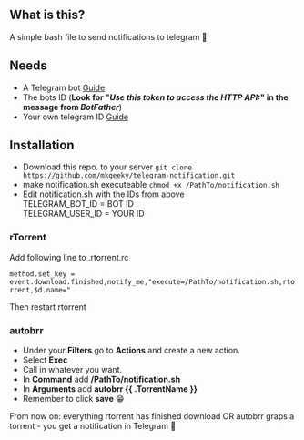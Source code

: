 ## What is this?

A simple bash file to send notifications to telegram :muscle:

## Needs

- A Telegram bot [Guide](https://core.telegram.org/bots#3-how-do-i-create-a-bot)
- The bots ID (**Look for "_Use this token to access the HTTP API:_" in the message from _BotFather_**)
- Your own telegram ID [Guide](https://www.alphr.com/telegram-find-user-id/)

## Installation

* Download this repo. to your server
`git clone https://github.com/mkgeeky/telegram-notification.git`
* make notification.sh executeable
`chmod +x /PathTo/notification.sh`
* Edit notification.sh with the IDs from above
<br>TELEGRAM_BOT_ID = BOT ID
<br>TELEGRAM_USER_ID = YOUR ID

### rTorrent
Add following line to .rtorrent.rc

`method.set_key = event.download.finished,notify_me,"execute=/PathTo/notification.sh,rtorrent,$d.name="`

Then restart rtorrent

### autobrr
* Under your **Filters** go to **Actions** and create a new action.
* Select **Exec**
* Call in whatever you want.
* In **Command** add **/PathTo/notification.sh**
* In **Arguments** add **autobrr {{ .TorrentName }}**
* Remember to click **save** :grin:

From now on: everything rtorrent has finished download OR autobrr graps a torrent - you get a notification in Telegram :slightly_smiling_face:
